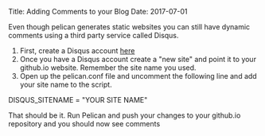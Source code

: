 Title: Adding Comments to your Blog
Date: 2017-07-01

Even though pelican generates static websites you can still have dynamic comments using a third party service called Disqus. 

1. First, create a Disqus account [here](//disqus.com/admin/create/)
2. Once you have a Disqus account create a "new site" and point it to your github.io website.  Remember the site name you used.
3. Open up the pelican.conf file and uncomment the following line and add your site name to the script.

DISQUS_SITENAME = "YOUR SITE NAME"

That should be it. Run Pelican and push your changes to your github.io repository and you should now see comments  
